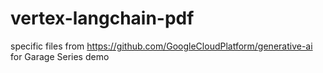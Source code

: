 # vertex-langchain-pdf
specific files from https://github.com/GoogleCloudPlatform/generative-ai for Garage Series demo
